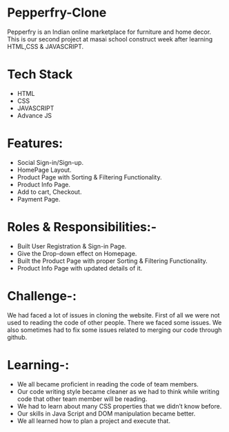 # Pepperfry-Clone
Pepperfry is an Indian online marketplace for furniture and home decor.
This is our second project at masai school construct week after learning HTML,CSS & JAVASCRIPT.

# Tech Stack
* HTML
* CSS
* JAVASCRIPT
* Advance JS

# Features:
* Social Sign-in/Sign-up.
* HomePage Layout.
* Product Page with Sorting & Filtering Functionality.
* Product Info Page.
* Add to cart, Checkout. 
* Payment Page.


# Roles & Responsibilities:-
* Built User Registration & Sign-in Page.
* Give the Drop-down effect on Homepage.
* Built the Product Page with proper Sorting & Filtering Functionality.
* Product Info Page with updated details of it.



# Challenge-:
We had faced a lot of issues in cloning the website. First of all we were not used to reading the code of other people. There we faced some issues. We also sometimes had to fix some issues related to merging our code through github.

# Learning-:
* We all became proficient in reading the code of team members.
* Our code writing style became cleaner as we had to think while writing code that other team member will be reading.
* We had to learn about many CSS properties that we didn’t know before.
* Our skills in Java Script and DOM manipulation became better.
* We all learned how to plan a project and execute that.

